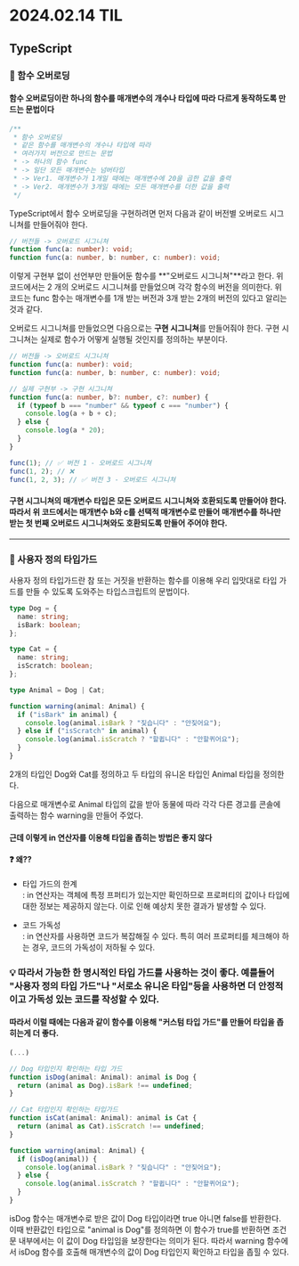 # 2024.02.14 TIL

## TypeScript

### 🚨 함수 오버로딩

#### 함수 오버로딩이란 하나의 함수를 매개변수의 개수나 타입에 따라 다르게 동작하도록 만드는 문법이다

```js
/**
 * 함수 오버로딩
 * 같은 함수를 매개변수의 개수나 타입에 따라
 * 여러가지 버전으로 만드는 문법
 * -> 하나의 함수 func
 * -> 일단 모든 매개변수는 넘버타입
 * -> Ver1. 매개변수가 1개일 때에는 매개변수에 20을 곱한 값을 출력
 * -> Ver2. 매개변수가 3개일 때에는 모든 매개변수를 더한 값을 출력
 */
```

TypeScript에서 함수 오버로딩을 구현하려면 먼저 다음과 같이 버전별 오버로드 시그니쳐를 만들어줘야 한다.

```ts
// 버전들 -> 오버로드 시그니쳐
function func(a: number): void;
function func(a: number, b: number, c: number): void;
```

이렇게 구현부 없이 선언부만 만들어둔 함수를 **"오버로드 시그니쳐"**라고 한다. 위 코드에서는 2 개의 오버로드 시그니쳐를 만들었으며 각각 함수의 버전을 의미한다. 위 코드는 func 함수는 매개변수를 1개 받는 버전과 3개 받는 2개의 버전의 있다고 알리는 것과 같다.

오버로드 시그니쳐를 만들었으면 다음으로는 **구현 시그니쳐**를 만들어줘야 한다. 구현 시그니쳐는 실제로 함수가 어떻게 실행될 것인지를 정의하는 부분이다.

```ts
// 버전들 -> 오버로드 시그니쳐
function func(a: number): void;
function func(a: number, b: number, c: number): void;

// 실제 구현부 -> 구현 시그니쳐
function func(a: number, b?: number, c?: number) {
  if (typeof b === "number" && typeof c === "number") {
    console.log(a + b + c);
  } else {
    console.log(a * 20);
  }
}

func(1); // ✅ 버전 1 - 오버로드 시그니쳐
func(1, 2); // ❌
func(1, 2, 3); // ✅ 버전 3 - 오버로드 시그니쳐
```

#### 구현 시그니쳐의 매개변수 타입은 모든 오버로드 시그니쳐와 호환되도록 만들어야 한다. 따라서 위 코드에서는 매개변수 b와 c를 선택적 매개변수로 만들어 매개변수를 하나만 받는 첫 번째 오버로드 시그니쳐와도 호환되도록 만들어 주어야 한다.

---

### 🚨 사용자 정의 타입가드

사용자 정의 타입가드란 참 또는 거짓을 반환하는 함수를 이용해 우리 입맛대로 타입 가드를 만들 수 있도록 도와주는 타입스크립트의 문법이다.

```ts
type Dog = {
  name: string;
  isBark: boolean;
};

type Cat = {
  name: string;
  isScratch: boolean;
};

type Animal = Dog | Cat;

function warning(animal: Animal) {
  if ("isBark" in animal) {
    console.log(animal.isBark ? "짖습니다" : "안짖어요");
  } else if ("isScratch" in animal) {
    console.log(animal.isScratch ? "할큅니다" : "안할퀴어요");
  }
}
```

2개의 타입인 Dog와 Cat를 정의하고 두 타입의 유니온 타입인 Animal 타입을 정의한다.

다음으로 매개변수로 Animal 타입의 값을 받아 동물에 따라 각각 다른 경고를 콘솔에 출력하는 함수 warning을 만들어 주었다.

#### 근데 이렇게 in 연산자를 이용해 타입을 좁히는 방법은 좋지 않다

#### ❓ 왜??

- 타입 가드의 한계<br>:
  in 연산자는 객체에 특정 프퍼티가 있는지만 확인하므로 프로퍼티의 값이나 타입에 대한 정보는 제공하지 않는다. 이로 인해 예상치 못한 결과가 발생할 수 있다.

- 코드 가독성<br>:
  in 연산자를 사용하면 코드가 복잡해질 수 있다. 특히 여러 프로퍼티를 체크해야 하는 경우, 코드의 가독성이 저하될 수 있다.

### 💡 따라서 가능한 한 명시적인 타입 가드를 사용하는 것이 좋다. 예를들어 "사용자 정의 타입 가드"나 "서로소 유니온 타입"등을 사용하면 더 안정적이고 가독성 있는 코드를 작성할 수 있다.

#### 따라서 이럴 때에는 다음과 같이 함수를 이용해 "커스텀 타입 가드"를 만들어 타입을 좁히는게 더 좋다.

```ts
(...)

// Dog 타입인지 확인하는 타입 가드
function isDog(animal: Animal): animal is Dog {
  return (animal as Dog).isBark !== undefined;
}

// Cat 타입인지 확인하는 타입가드
function isCat(animal: Animal): animal is Cat {
  return (animal as Cat).isScratch !== undefined;
}

function warning(animal: Animal) {
  if (isDog(animal)) {
    console.log(animal.isBark ? "짖습니다" : "안짖어요");
  } else {
    console.log(animal.isScratch ? "할큅니다" : "안할퀴어요");
  }
}
```

isDog 함수는 매개변수로 받은 값이 Dog 타입이라면 true 아니면 false를 반환한다. 이때 반환값인 타입으로 "animal is Dog"를 정의하면 이 함수가 true를 반환하면 조건문 내부에서는 이 값이 Dog 타입임을 보장한다는 의미가 된다. 따라서 warning 함수에서 isDog 함수를 호출해 매개변수의 값이 Dog 타입인지 확인하고 타입을 좁힐 수 있다.
